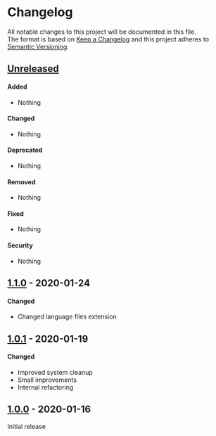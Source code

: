 # Changelog
 
All notable changes to this project will be documented in this file.  
The format is based on [Keep a Changelog](http://keepachangelog.com/en/1.0.0/)
and this project adheres to [Semantic Versioning](http://semver.org/spec/v2.0.0.html).

## [Unreleased]

#### Added
- Nothing
  
#### Changed
- Nothing

#### Deprecated
- Nothing
  
#### Removed
- Nothing

#### Fixed
- Nothing

#### Security
- Nothing


## [1.1.0] - 2020-01-24
 
#### Changed
- Changed language files extension


## [1.0.1] - 2020-01-19
 
#### Changed
- Improved system cleanup
- Small improvements
- Internal refactoring


## [1.0.0] - 2020-01-16
Initial release


[Unreleased]: https://github.com/johncms/system/compare/1.1.0...HEAD
[1.1.0]: https://github.com/johncms/system/compare/1.0.1...1.1.0
[1.0.1]: https://github.com/johncms/system/compare/1.0.0...1.0.1
[1.0.0]: https://github.com/johncms/system/releases/tag/1.0.0
